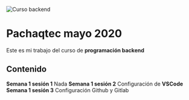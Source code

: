 ![Curso backend](https://www.google.com/url?sa=i&url=https://pachaqtec.edu.pe/&psig=AOvVaw3q4myeiBzk068BcPaBEuBR&ust=1590945789366000&source=images&cd=vfe&ved=0CAIQjRxqFwoTCKiZjIyN3OkCFQAAAAAdAAAAABAU)
# Pachaqtec mayo 2020
Este es mi trabajo del curso de **programación backend**
## Contenido
**Semana 1 sesión 1**
Nada
**Semana 1 sesión 2**
Configuración de **VSCode**
**Semana 1 sesión 3**
Configuración Github y Gitlab 

